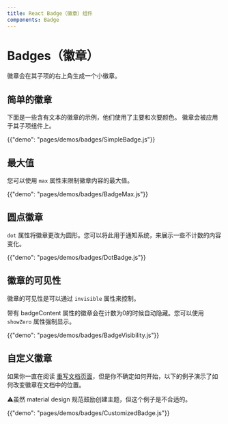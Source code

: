 ```yaml
---
title: React Badge（徽章）组件
components: Badge
---
```


# Badges（徽章）

<p class="description">徽章会在其子项的右上角生成一个小徽章。</p>

## 简单的徽章

下面是一些含有文本的徽章的示例，他们使用了主要和次要颜色。 徽章会被应用于其子项组件上。

{{"demo": "pages/demos/badges/SimpleBadge.js"}}

## 最大值

您可以使用 `max` 属性来限制徽章内容的最大值。

{{"demo": "pages/demos/badges/BadgeMax.js"}}

## 圆点徽章

`dot` 属性将徽章更改为圆形。您可以将此用于通知系统，来展示一些不计数的内容变化。

{{"demo": "pages/demos/badges/DotBadge.js"}}

## 徽章的可见性

徽章的可见性是可以通过 `invisible` 属性来控制。

带有 badgeContent 属性的徽章会在计数为0的时候自动隐藏。您可以使用 `showZero` 属性强制显示。

{{"demo": "pages/demos/badges/BadgeVisibility.js"}}

## 自定义徽章

如果你一直在阅读 [重写文档页面](/customization/overrides/)，但是你不确定如何开始，以下的例子演示了如何改变徽章在文档中的位置。

⚠️虽然 material design 规范鼓励创建主题，但这个例子是不合适的。

{{"demo": "pages/demos/badges/CustomizedBadge.js"}}